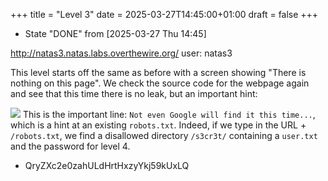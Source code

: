 +++
title = "Level 3"
date = 2025-03-27T14:45:00+01:00
draft = false
+++

-   State "DONE"       from              <span class="timestamp-wrapper"><span class="timestamp">[2025-03-27 Thu 14:45]</span></span>

<http://natas3.natas.labs.overthewire.org/>
user: natas3

This level starts off the same as before with a screen showing "There is nothing on this page". We check the source code for the webpage again and see that this time there is no leak, but an important hint:

![](/ox-hugo/clipboard-20250216T135120.png)
This is the important line: `Not even Google will find it this time...`, which is a hint at an existing `robots.txt`. Indeed, if we type in the URL + `/robots.txt`, we find a disallowed directory `/s3cr3t/` containing a `user.txt` and the password for level 4.

-   QryZXc2e0zahULdHrtHxzyYkj59kUxLQ
